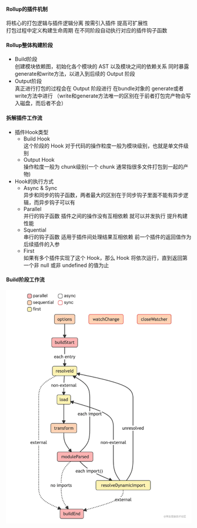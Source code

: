 <!--
 * @Author: sbaoz xiaojz821@hotmail.com
 * @Date: 2023-02-23 11:11:21
 * @LastEditors: sbaoz xiaojz821@hotmail.com
 * @LastEditTime: 2023-02-23 14:52:32
 * @FilePath: \interview_knowledge\interview\Engineering_knowledge\学习笔记\深入浅出Vite\笔记\11.Rollup的插件机制.md
 * @Description: 这是默认设置,请设置`customMade`, 打开koroFileHeader查看配置 进行设置: https://github.com/OBKoro1/koro1FileHeader/wiki/%E9%85%8D%E7%BD%AE
-->
#### Rollup的插件机制  
将核心的打包逻辑与插件逻辑分离 按需引入插件 提高可扩展性  
打包过程中定义构建生命周期 在不同阶段自动执行对应的插件钩子函数  

#### Rollup整体构建阶段  
- Build阶段  
  创建模块依赖图，初始化各个模块的 AST 以及模块之间的依赖关系 同时暴露generate和write方法，以进入到后续的 Output 阶段
- Output阶段  
  真正进行打包的过程会在 Output 阶段进行 在bundle对象的 generate或者write方法中进行 （write和generate方法唯一的区别在于前者打包完产物会写入磁盘，而后者不会）

#### 拆解插件工作流  
- 插件Hook类型
  - Build Hook  
    这个阶段的 Hook 对于代码的操作粒度一般为模块级别，也就是单文件级别
  - Output Hook  
    操作粒度一般为 chunk级别(一个 chunk 通常指很多文件打包到一起的产物)
- Hook的执行方式  
  - Async & Sync  
    异步和同步的钩子函数，两者最大的区别在于同步钩子里面不能有异步逻辑，而异步钩子可以有  
  - Parallel  
    并行的钩子函数 插件之间的操作没有互相依赖 就可以并发执行 提升构建性能
  - Squential  
    串行的钩子函数 适用于插件间处理结果互相依赖 前一个插件的返回值作为后续插件的入参
  - First  
    如果有多个插件实现了这个 Hook，那么 Hook 将依次运行，直到返回第一个非 null 或非 undefined 的值为止  

#### Build阶段工作流  
![BuildHooks工作流程](./imgs/BuildHooks工作流程.png)
